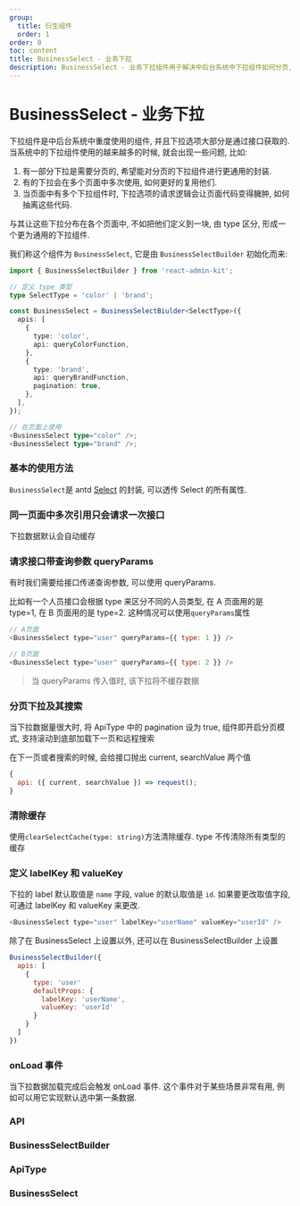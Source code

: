 ```yaml
---
group:
  title: 衍生组件
  order: 1
order: 0
toc: content
title: BusinessSelect - 业务下拉
description: BusinessSelect - 业务下拉组件用于解决中后台系统中下拉组件如何分页, 如何复用等问题.
---
```


# BusinessSelect - 业务下拉

下拉组件是中后台系统中重度使用的组件, 并且下拉选项大部分是通过接口获取的. 当系统中的下拉组件使用的越来越多的时候, 就会出现一些问题, 比如:

1. 有一部分下拉是需要分页的, 希望能对分页的下拉组件进行更通用的封装.
2. 有的下拉会在多个页面中多次使用, 如何更好的复用他们.
3. 当页面中有多个下拉组件时, 下拉选项的请求逻辑会让页面代码变得臃肿, 如何抽离这些代码.

与其让这些下拉分布在各个页面中, 不如把他们定义到一块, 由 type 区分, 形成一个更为通用的下拉组件.

我们称这个组件为 `BusinessSelect`, 它是由 `BusinessSelectBuilder` 初始化而来:

```ts
import { BusinessSelectBuilder } from 'react-admin-kit';

// 定义 type 类型
type SelectType = 'color' | 'brand';

const BusinessSelect = BusinessSelectBiulder<SelectType>({
  apis: [
    {
      type: 'color',
      api: queryColorFunction,
    },
    {
      type: 'brand',
      api: queryBrandFunction,
      pagination: true,
    },
  ],
});

// 在页面上使用
<BusinessSelect type="color" />;
<BusinessSelect type="brand" />;
```

### 基本的使用方法

`BusinessSelect`是 antd [Select](https://ant-design.antgroup.com/components/select-cn) 的封装, 可以透传 Select 的所有属性.

<code src="./demos/basic/index.tsx"></code>

### 同一页面中多次引用只会请求一次接口

下拉数据默认会自动缓存

<code src="./demos/oneQuery/index.tsx"></code>

### 请求接口带查询参数 queryParams

有时我们需要给接口传递查询参数, 可以使用 queryParams.

比如有一个人员接口会根据 type 来区分不同的人员类型, 在 A 页面用的是 type=1, 在 B 页面用的是 type=2. 这种情况可以使用`queryParams`属性

```js
// A页面
<BusinessSelect type="user" queryParams={{ type: 1 }} />

// B页面
<BusinessSelect type="user" queryParams={{ type: 2 }} />
```

> 当 queryParams 传入值时, 该下拉将不缓存数据

<code src="./demos/queryParams/index.tsx"></code>

### 分页下拉及其搜索

当下拉数据量很大时, 将 ApiType 中的 pagination 设为 true, 组件即开启分页模式, 支持滚动到底部加载下一页和远程搜索

在下一页或者搜索的时候, 会给接口抛出 current, searchValue 两个值

```js
{
  api: ({ current, searchValue }) => request();
}
```

### 清除缓存

使用`clearSelectCache(type: string)`方法清除缓存. type 不传清除所有类型的缓存

<code src="./demos/clearCache/index.tsx"></code>

### 定义 labelKey 和 valueKey

下拉的 label 默认取值是 `name` 字段, value 的默认取值是 `id`. 如果要更改取值字段, 可通过 labelKey 和 valueKey 来更改.

```js
<BusinessSelect type="user" labelKey="userName" valueKey="userId" />
```

除了在 BusinessSelect 上设置以外, 还可以在 BusinessSelectBuilder 上设置

```js
BusinessSelectBuilder({
  apis: [
    {
      type: 'user'
      defaultProps: {
        labelKey: 'userName',
        valueKey: 'userId'
      }
    }
  ]
})
```

### onLoad 事件
当下拉数据加载完成后会触发 onLoad 事件. 这个事件对于某些场景非常有用, 例如可以用它实现默认选中第一条数据.

<code src="./demos/onLoad/index.tsx"></code>

### API

### BusinessSelectBuilder

<API filePath='src/BusinessSelectBuilder/index.tsx' name='BusinessSelectBuilder'></API>

### ApiType

<API name='BizApi'></API>

### BusinessSelect

<API name='BusinessSelectSelf'></API>
